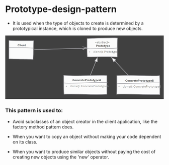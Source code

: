 # Prototype-design-pattern


* It is used when the type of objects to create is determined by a prototypical instance, which is cloned to produce new objects.




![](img/Screenshot.png)




### This pattern is used to:

* Avoid subclasses of an object creator in the client application, like the factory method pattern does.


* When you want to copy an object without making your code dependent on its class.


* When you want to produce similar objects without paying the cost of creating new objects using the 'new' operator.
